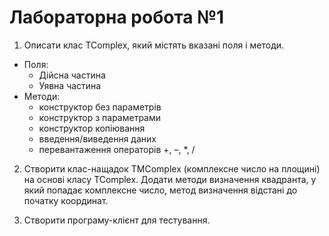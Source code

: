 # Лабораторна робота №1
 1. Описати клас TComplex, який містять вказані поля і методи.
   + Поля:
     - Дійсна частина
     - Уявна частина
   + Методи:
     - конструктор без параметрів
     - конструктор з параметрами
     - конструктор копіювання
     - введення/виведення даних
     - перевантаження операторів +, –, *, /
    
 2. Створити клас-нащадок TMComplex (комплексне число на площині) на основі класу TComplex.
    Додати методи визначення квадранта, у який попадає комплексне число,
    метод визначення відстані до початку координат.
    
 3. Створити програму-клієнт для тестування.
